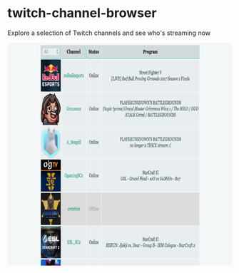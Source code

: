 # twitch-channel-browser
Explore a selection of Twitch channels and see who's streaming now

<div align="center">
 <img src="screenshot.jpg" height="500px" style="display:inline;">
</div>
